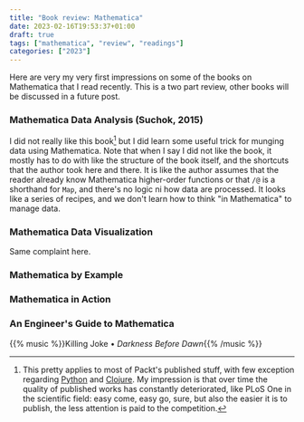 ```yaml
---
title: "Book review: Mathematica"
date: 2023-02-16T19:53:37+01:00
draft: true
tags: ["mathematica", "review", "readings"]
categories: ["2023"]
---
```


Here are very my very first impressions on some of the books on Mathematica that I read recently. This is a two part review, other books will be discussed in a future post.

### Mathematica Data Analysis (Suchok, 2015)

I did not really like this book[^1] but I did learn some useful trick for munging data using Mathematica. Note that when I say I did not like the book, it mostly has to do with like the structure of the book itself, and the shortcuts that the author took here and there. It is like the author assumes that the reader already know Mathematica higher-order functions or that `/@` is a shorthand for `Map`, and there's no logic ni how data are processed. It looks like a series of recipes, and we don't learn how to think "in Mathematica" to manage data.

### Mathematica Data Visualization

Same complaint here.

### Mathematica by Example

### Mathematica in Action

### An Engineer's Guide to Mathematica

{{% music %}}Killing Joke • _Darkness Before Dawn_{{% /music %}}

[^1]: This pretty applies to most of Packt's published stuff, with few exception regarding [Python](https://www.packtpub.com/product/python-machine-learning/9781783555130) and [Clojure](https://www.packtpub.com/product/clojure-high-performance-programming-second-edition/9781785283642). My impression is that over time the quality of published works has constantly deteriorated, like PLoS One in the scientific field: easy come, easy go, sure, but also the easier it is to publish, the less attention is paid to the competition.
